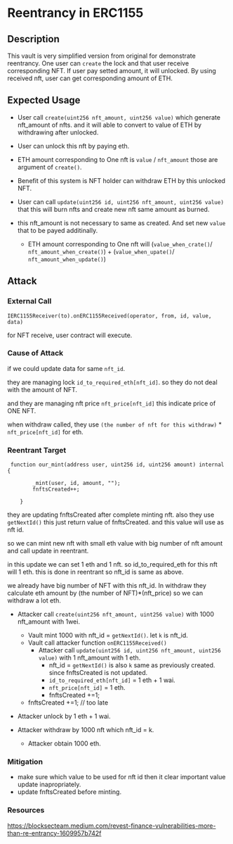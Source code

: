 # Reentrancy in ERC1155

## Description

This vault is very simplified version from original for demonstrate reentrancy.
One user can `create` the lock and that user receive corresponding NFT.
If user pay setted amount, it will unlocked.
By using received nft, user can get corresponding amount of ETH.

## Expected Usage

- User call  `create(uint256 nft_amount, uint256 value)` which generate nft_amount of nfts. and it will able to convert to value of ETH by withdrawing after unlocked.

- User can unlock this nft by paying eth.

- ETH amount corresponding to One nft is `value` / `nft_amount` those are argument of `create()`.

- Benefit of this system is NFT holder can withdraw ETH by this unlocked NFT.

- User can call `update(uint256 id, uint256 nft_amount, uint256 value)` that this will burn nfts and create new nft same amount as burned.
- this nft_amount is not necessary to same as created.
And set new `value` that to be payed additinally.
    - ETH amount corresponding to One nft will (`value_when_crate()`/ `nft_amount_when_create()`) + (`value_when_upate()`/ `nft_amount_when_update()`)

## Attack

### External Call

```IERC1155Receiver(to).onERC1155Received(operator, from, id, value, data)```

for NFT receive, user contract will execute.

### Cause of Attack

if we could update data for same `nft_id`.

they are managing lock `id_to_required_eth[nft_id]`. so they do not deal with the amount of NFT.

and they are managing nft price `nft_price[nft_id]` this indicate price of ONE NFT.

when withdraw called, they use `(the number of nft for this withdraw)` * `nft_price[nft_id]` for eth.

### Reentrant Target

```solidity
 function our_mint(address user, uint256 id, uint256 amount) internal {

        _mint(user, id, amount, "");
        fnftsCreated++;
     
    }
```

they are updating fnftsCreated after complete minting nft.
also they use `getNextId()` this just return value of fnftsCreated. and this value will use as nft id.

so we can mint new nft with small eth value with big number of nft amount and call update in reentrant.

in this update we can set 1 eth and 1 nft. so id_to_required_eth for this nft will 1 eth. this is done in reentrant so nft_id is same as above.

we already have big number of NFT with this nft_id.
In withdraw they calculate eth amount by (the number of NFT)*(nft_price)
so we can withdraw a lot eth.

- Attacker call `create(uint256 nft_amount, uint256 value)` with 1000 nft_amount with 1wei.
    - Vault mint 1000 with nft_id = `getNextId()`. let `k` is nft_id.
    - Vault call attacker function `onERC1155Received()`
        - Attacker call `update(uint256 id, uint256 nft_amount, uint256 value)` with 1 nft_amount with 1 eth.
            - nft_id = `getNextId()` is also `k` same as previously created. since fnftsCreated is not updated.
            - `id_to_required_eth[nft_id]` = 1 eth + 1 wai.
            - `nft_price[nft_id]` = 1 eth.
            - fnftsCreated +=1;
    - fnftsCreated +=1; // too late

- Attacker unlock by 1 eth + 1 wai.
- Attacker withdraw by 1000 nft which nft_id = k.
    - Attacker obtain 1000 eth.

### Mitigation

- make sure which value to be used for nft id then it clear important value update inapropriately.
- update fnftsCreated before minting.

### Resources

https://blocksecteam.medium.com/revest-finance-vulnerabilities-more-than-re-entrancy-1609957b742f